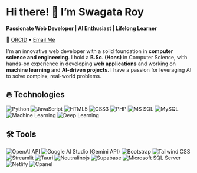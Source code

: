 # Hi there! 👋 I’m Swagata Roy

**Passionate Web Developer | AI Enthusiast | Lifelong Learner**

🔗 [ORCID](https://orcid.org/0009-0008-7852-4708) • [Email Me](mailto:swagata19s18r@gmail.com)

I'm an innovative web developer with a solid foundation in **computer science and engineering**. I hold a **B.Sc. (Hons)** in Computer Science, with hands-on experience in developing **web applications** and working on **machine learning** and **AI-driven projects**. I have a passion for leveraging AI to solve complex, real-world problems.

## 🔥 Technologies

![Python](https://img.shields.io/badge/-Python-3776AB?style=flat-square&logo=python&logoColor=white)
![JavaScript](https://img.shields.io/badge/-JavaScript-F7DF1E?style=flat-square&logo=javascript&logoColor=black)
![HTML5](https://img.shields.io/badge/-HTML5-E34F26?style=flat-square&logo=html5&logoColor=white)
![CSS3](https://img.shields.io/badge/-CSS3-1572B6?style=flat-square&logo=css3)
![PHP](https://img.shields.io/badge/-PHP-777BB4?style=flat-square&logo=php&logoColor=white)
![MS SQL](https://img.shields.io/badge/-MS%20SQL-CC2927?style=flat-square&logo=microsoft-sql-server&logoColor=white)
![MySQL](https://img.shields.io/badge/-MySQL-4479A1?style=flat-square&logo=mysql&logoColor=white)
![Machine Learning](https://img.shields.io/badge/-Machine%20Learning-00C4B3?style=flat-square&logo=machine-learning&logoColor=white)
![Deep Learning](https://img.shields.io/badge/-Deep%20Learning-7A67D3?style=flat-square&logo=deep-learning&logoColor=white)

## 🛠 Tools

![OpenAI API](https://img.shields.io/badge/-OpenAI%20API-412991?style=flat-square&logo=openai&logoColor=white)
![Google AI Studio (Gemini API)](https://img.shields.io/badge/-Google%20AI%20Studio%20(Gemini%20API)-34A853?style=flat-square&logo=google&logoColor=white)
![Bootstrap](https://img.shields.io/badge/-Bootstrap-7952B3?style=flat-square&logo=bootstrap&logoColor=white)
![Tailwind CSS](https://img.shields.io/badge/-Tailwind%20CSS-06B6D4?style=flat-square&logo=tailwind-css&logoColor=white)
![Streamlit](https://img.shields.io/badge/-Streamlit-FF4B4B?style=flat-square&logo=streamlit&logoColor=white)
![Tauri](https://img.shields.io/badge/-Tauri-FFC131?style=flat-square&logo=tauri&logoColor=white)
![Neutralinojs](https://img.shields.io/badge/-Neutralinojs-FB8C00?style=flat-square&logo=neutralinojs&logoColor=white)
![Supabase](https://img.shields.io/badge/-Supabase-3ECF8E?style=flat-square&logo=supabase&logoColor=white)
![Microsoft SQL Server](https://img.shields.io/badge/-Microsoft%20SQL%20Server-CC2927?style=flat-square&logo=microsoft-sql-server&logoColor=white)
![Netlify](https://img.shields.io/badge/-Netlify-15847D?style=flat-square&logo=netlify&logoColor=white)
![Cpanel](https://img.shields.io/badge/-Cpanel-FF6C2C?style=flat-square&logo=cpanel&logoColor=white)



